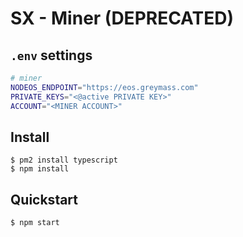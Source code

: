 # SX - Miner (DEPRECATED)

## `.env` settings

```bash
# miner
NODEOS_ENDPOINT="https://eos.greymass.com"
PRIVATE_KEYS="<@active PRIVATE KEY>"
ACCOUNT="<MINER ACCOUNT>"
```

## Install

```
$ pm2 install typescript
$ npm install
```

## Quickstart

```
$ npm start
```
